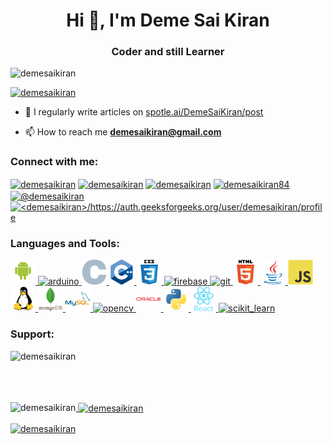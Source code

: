 <h1 align="center">Hi 👋, I'm Deme Sai Kiran</h1>
<h3 align="center">Coder and still Learner</h3>

<p align="left"> <img src="https://komarev.com/ghpvc/?username=demesaikiran&label=Profile%20views&color=0e75b6&style=flat" alt="demesaikiran" /> </p>

<p align="left"> <a href="https://github.com/ryo-ma/github-profile-trophy"><img src="https://github-profile-trophy.vercel.app/?username=demesaikiran" alt="demesaikiran" /></a> </p>

- 📝 I regularly write articles on [spotle.ai/DemeSaiKiran/post](spotle.ai/DemeSaiKiran/post)

- 📫 How to reach me **demesaikiran@gmail.com**

<h3 align="left">Connect with me:</h3>
<p align="left">
<a href="https://linkedin.com/in/demesaikiran" target="blank"><img align="center" src="https://cdn.jsdelivr.net/npm/simple-icons@3.0.1/icons/linkedin.svg" alt="demesaikiran" height="30" width="40" /></a>
<a href="https://instagram.com/demesaikiran" target="blank"><img align="center" src="https://cdn.jsdelivr.net/npm/simple-icons@3.0.1/icons/instagram.svg" alt="demesaikiran" height="30" width="40" /></a>
<a href="https://www.youtube.com/c/demesaikiran" target="blank"><img align="center" src="https://cdn.jsdelivr.net/npm/simple-icons@3.0.1/icons/youtube.svg" alt="demesaikiran" height="30" width="40" /></a>
<a href="https://www.hackerrank.com/demesaikiran84" target="blank"><img align="center" src="https://cdn.jsdelivr.net/npm/simple-icons@3.0.1/icons/hackerrank.svg" alt="demesaikiran84" height="30" width="40" /></a>
<a href="https://www.hackerearth.com/@demesaikiran" target="blank"><img align="center" src="https://cdn.jsdelivr.net/npm/simple-icons@3.0.1/icons/hackerearth.svg" alt="@demesaikiran" height="30" width="40" /></a>
<a href="https://auth.geeksforgeeks.org/user/<demesaikiran>/https://auth.geeksforgeeks.org/user/demesaikiran/profile" target="blank"><img align="center" src="https://cdn.jsdelivr.net/npm/simple-icons@3.0.1/icons/geeksforgeeks.svg" alt="<demesaikiran>/https://auth.geeksforgeeks.org/user/demesaikiran/profile" height="30" width="40" /></a>
</p>

<h3 align="left">Languages and Tools:</h3>
<p align="left"> <a href="https://developer.android.com" target="_blank"> <img src="https://raw.githubusercontent.com/devicons/devicon/master/icons/android/android-original-wordmark.svg" alt="android" width="40" height="40"/> </a> <a href="https://www.arduino.cc/" target="_blank"> <img src="https://cdn.worldvectorlogo.com/logos/arduino-1.svg" alt="arduino" width="40" height="40"/> </a> <a href="https://www.cprogramming.com/" target="_blank"> <img src="https://raw.githubusercontent.com/devicons/devicon/master/icons/c/c-original.svg" alt="c" width="40" height="40"/> </a> <a href="https://www.w3schools.com/cpp/" target="_blank"> <img src="https://raw.githubusercontent.com/devicons/devicon/master/icons/cplusplus/cplusplus-original.svg" alt="cplusplus" width="40" height="40"/> </a> <a href="https://www.w3schools.com/css/" target="_blank"> <img src="https://raw.githubusercontent.com/devicons/devicon/master/icons/css3/css3-original-wordmark.svg" alt="css3" width="40" height="40"/> </a> <a href="https://firebase.google.com/" target="_blank"> <img src="https://www.vectorlogo.zone/logos/firebase/firebase-icon.svg" alt="firebase" width="40" height="40"/> </a> <a href="https://git-scm.com/" target="_blank"> <img src="https://www.vectorlogo.zone/logos/git-scm/git-scm-icon.svg" alt="git" width="40" height="40"/> </a> <a href="https://www.w3.org/html/" target="_blank"> <img src="https://raw.githubusercontent.com/devicons/devicon/master/icons/html5/html5-original-wordmark.svg" alt="html5" width="40" height="40"/> </a> <a href="https://www.java.com" target="_blank"> <img src="https://raw.githubusercontent.com/devicons/devicon/master/icons/java/java-original.svg" alt="java" width="40" height="40"/> </a> <a href="https://developer.mozilla.org/en-US/docs/Web/JavaScript" target="_blank"> <img src="https://raw.githubusercontent.com/devicons/devicon/master/icons/javascript/javascript-original.svg" alt="javascript" width="40" height="40"/> </a> <a href="https://www.linux.org/" target="_blank"> <img src="https://raw.githubusercontent.com/devicons/devicon/master/icons/linux/linux-original.svg" alt="linux" width="40" height="40"/> </a> <a href="https://www.mongodb.com/" target="_blank"> <img src="https://raw.githubusercontent.com/devicons/devicon/master/icons/mongodb/mongodb-original-wordmark.svg" alt="mongodb" width="40" height="40"/> </a> <a href="https://www.mysql.com/" target="_blank"> <img src="https://raw.githubusercontent.com/devicons/devicon/master/icons/mysql/mysql-original-wordmark.svg" alt="mysql" width="40" height="40"/> </a> <a href="https://opencv.org/" target="_blank"> <img src="https://www.vectorlogo.zone/logos/opencv/opencv-icon.svg" alt="opencv" width="40" height="40"/> </a> <a href="https://www.oracle.com/" target="_blank"> <img src="https://raw.githubusercontent.com/devicons/devicon/master/icons/oracle/oracle-original.svg" alt="oracle" width="40" height="40"/> </a> <a href="https://www.python.org" target="_blank"> <img src="https://raw.githubusercontent.com/devicons/devicon/master/icons/python/python-original.svg" alt="python" width="40" height="40"/> </a> <a href="https://reactjs.org/" target="_blank"> <img src="https://raw.githubusercontent.com/devicons/devicon/master/icons/react/react-original-wordmark.svg" alt="react" width="40" height="40"/> </a> <a href="https://scikit-learn.org/" target="_blank"> <img src="https://upload.wikimedia.org/wikipedia/commons/0/05/Scikit_learn_logo_small.svg" alt="scikit_learn" width="40" height="40"/> </a> </p>

<h3 align="left">Support:</h3>
<p><a href="https://www.buymeacoffee.com/demesaikiran"> <img align="left" src="https://cdn.buymeacoffee.com/buttons/v2/default-yellow.png" height="50" width="210" alt="demesaikiran" /></p><br><br><br><br>

<p><img align="left" src="https://github-readme-stats.vercel.app/api/top-langs?username=demesaikiran&show_icons=true&locale=en&layout=compact" alt="demesaikiran" /></p>

<p>&nbsp;<img align="center" src="https://github-readme-stats.vercel.app/api?username=demesaikiran&show_icons=true&locale=en" alt="demesaikiran" /></p>

<p><img align="center" src="https://github-readme-streak-stats.herokuapp.com/?user=demesaikiran&" alt="demesaikiran" /></p>
